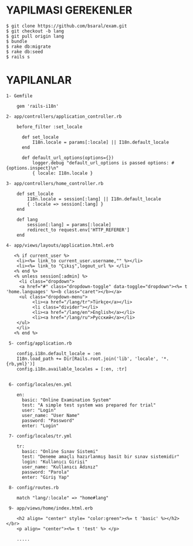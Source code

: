 # YAPILMASI GEREKENLER
	
	
	$ git clone https://github.com/bsaral/exam.git
	$ git checkout -b lang
	$ git pull origin lang
	$ bundle
	$ rake db:migrate
	$ rake db:seed
	$ rails s 
	
	
# YAPILANLAR

	1- Gemfile
	
	    gem 'rails-i18n'
		
	2- app/controllers/application_controller.rb
	
		before_filter :set_locale
   
		  def set_locale
			  I18n.locale = params[:locale] || I18n.default_locale
		  end

		  def default_url_options(options={})
			  logger.debug "default_url_options is passed options: #{options.inspect}\n"
			  { locale: I18n.locale }
			  
	3- app/controllers/home_controller.rb
	
		def set_locale
			I18n.locale = session[:lang] || I18n.default_locale
			{ :locale => session[:lang] }
		end

		def lang
			session[:lang] = params[:locale]
			redirect_to request.env['HTTP_REFERER']
		end
		
	4- app/views/layouts/application.html.erb
	
	   <% if current_user %>
        <li><%= link_to current_user.username,"" %></li>
        <li><%= link_to "Çıkış",logout_url %> </li>
       <% end %>
       <% unless session[:admin] %>
         <li class="dropdown">
         <a href="#" class="dropdown-toggle" data-toggle="dropdown"><%= t 'home.languages' %><b class="caret"></b></a>
         <ul class="dropdown-menu">
			  <li><a href="/lang/tr">Türkçe</a></li>
			  <li class="divider"></li>
			  <li><a href="/lang/en">English</a></li>
			  <li><a href="/lang/ru">Русский</a></li>
        </ul>
        </li>
       <% end %>
       
     5- config/application.rb
     
		config.i18n.default_locale = :en
		I18n.load_path += Dir[Rails.root.join('lib', 'locale', '*.{rb,yml}')]
		config.i18n.available_locales = [:en, :tr]
		
	
	 6- config/locales/en.yml
	 
		en:
		  basic: "Online Examination System"
		  test: "A simple test system was prepared for trial"
		  user: "Login"
		  user_name: "User Name"
		  password: "Password"
		  enter: "Login"
	 
	 7- config/locales/tr.yml
	 
		tr:
		  basic: "Online Sınav Sistemi"
		  test: "Deneme amaçlı hazırlanmış basit bir sınav sistemidir"
		  login: "Kullanıcı Girişi"
		  user_name: "Kullanıcı Adınız"
		  password: "Parola"
		  enter: "Giriş Yap"
		  
	 8- config/routes.rb
	 
		match "lang/:locale" => "home#lang" 
		
	 9- app/views/home/index.html.erb
	 
		<h2 align= "center" style= "color:green"><%= t 'basic' %></h2></br>
		<p align= "center"><%= t 'test' %> </p>
		
		.....
		
		
		


















































































































































